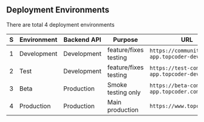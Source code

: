 ## Deployment Environments

There are total 4 deployment environments

| S | Environment  | Backend API |        Purpose        |                   URL                        |
| - | ------------ | ----------- | --------------------- | -------------------------------------------- |
| 1 | Development  | Development | feature/fixes testing | `https://community-app.topcoder-dev.com`     |
| 2 | Test         | Development | feature/fixes testing | `https://test-community-app.topcoder-dev.com`|
| 3 | Beta         | Production  | Smoke testing only    | `https://beta-community-app.topcoder.com`    |
| 4 | Production   | Production  | Main production       | `https://www.topcoder.com`                   |
